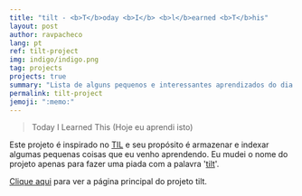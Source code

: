 ```yaml
---
title: "tilt - <b>T</b>oday <b>I</b> <b>l</b>earned <b>T</b>his"
layout: post
author: ravpacheco
lang: pt
ref: tilt-project
img: indigo/indigo.png
tag: projects
projects: true
summary: "Lista de alguns pequenos e interessantes aprendizados do dia a dia."
permalink: tilt-project
jemoji: ":memo:" 
---
```


> Today I Learned This (Hoje eu aprendi isto)

Este projeto é inspirado no [TIL](https://github.com/jbranchaud/til) e seu propósito é armazenar e indexar algumas pequenas coisas que eu venho aprendendo.
Eu mudei o nome do projeto apenas para fazer uma piada com a palavra '[tilt](https://pt.wikipedia.org/wiki/Tilt)'.

[Clique aqui](https://github.com/ravpacheco/tilt/) para ver a página principal do projeto tilt.